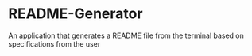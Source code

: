 # README-Generator
An application that generates a README file from the terminal based on specifications from the user
